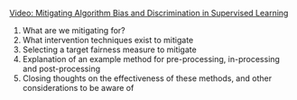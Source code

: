 
[Video: Mitigating Algorithm Bias and Discrimination in Supervised Learning](https://www.youtube.com/watch?v=jcJn4_ezFOI)

  1. What are we mitigating for?
  2. What intervention techniques exist to mitigate
  3. Selecting a target fairness measure to mitigate
  4. Explanation of an example method for pre-processing, in-processing and post-processing
  5. Closing thoughts on the effectiveness of these methods, and other considerations to be aware of
